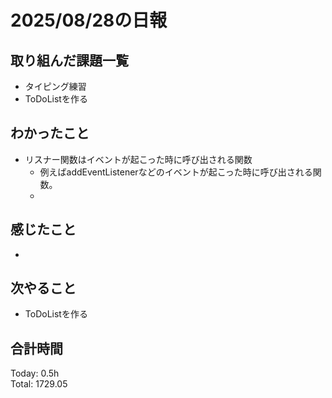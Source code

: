 # 2025/08/28の日報
## 取り組んだ課題一覧
* タイピング練習
* ToDoListを作る
## わかったこと 
* リスナー関数はイベントが起こった時に呼び出される関数
  * 例えばaddEventListenerなどのイベントが起こった時に呼び出される関数。
  *  
## 感じたこと
* 
## 次やること
* ToDoListを作る
##  合計時間 
Today: 0.5h<br>
Total: 1729.05
